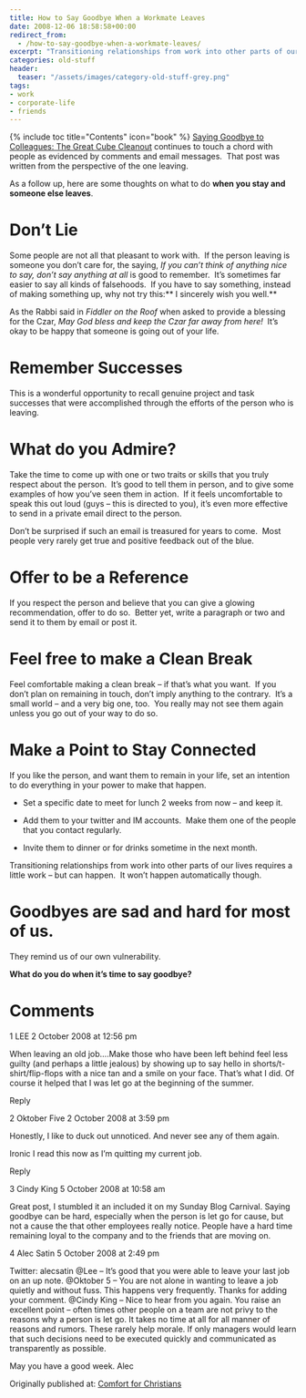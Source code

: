 ```yaml
---
title: How to Say Goodbye When a Workmate Leaves
date: 2008-12-06 18:58:58+00:00
redirect_from: 
  - /how-to-say-goodbye-when-a-workmate-leaves/
excerpt: "Transitioning relationships from work into other parts of our lives requires a little work – but can happen.  It won’t happen automatically."
categories: old-stuff
header:
  teaser: "/assets/images/category-old-stuff-grey.png"
tags:
- work
- corporate-life
- friends
---
```

{% include toc title="Contents" icon="book" %}
[Saying Goodbye to Colleagues: The Great Cube Cleanout](/old-stuff/goodbye-colleagues-cube-cleanout/) continues to touch a chord with people as evidenced by comments and email messages.  That post was written from the perspective of the one leaving.

As a follow up, here are some thoughts on what to do **when you stay and someone else leaves**.

# Don’t Lie

Some people are not all that pleasant to work with.  If the person leaving is someone you don’t care for, the saying, _If you can’t think of anything nice to say, don’t say anything at all_ is good to remember.  It’s sometimes far easier to say all kinds of falsehoods.  If you have to say something, instead of making something up, why not try this:** I sincerely wish you well.**

As the Rabbi said in _Fiddler on the Roof_ when asked to provide a blessing for the Czar, _May God bless and keep the Czar far away from here!_  It’s okay to be happy that someone is going out of your life.

# Remember Successes



This is a wonderful opportunity to recall genuine project and task successes that were accomplished through the efforts of the person who is leaving.



# What do you Admire?



Take the time to come up with one or two traits or skills that you truly respect about the person.  It’s good to tell them in person, and to give some examples of how you’ve seen them in action.  If it feels uncomfortable to speak this out loud (guys – this is directed to you), it’s even more effective to send in a private email direct to the person.

Don’t be surprised if such an email is treasured for years to come.  Most people very rarely get true and positive feedback out of the blue.



# Offer to be a Reference



If you respect the person and believe that you can give a glowing recommendation, offer to do so.  Better yet, write a paragraph or two and send it to them by email or post it.



# Feel free to make a Clean Break



Feel comfortable making a clean break – if that’s what you want.  If you don’t plan on remaining in touch, don’t imply anything to the contrary.  It’s a small world – and a very big one, too.  You really may not see them again unless you go out of your way to do so.



# Make a Point to Stay Connected



If you like the person, and want them to remain in your life, set an intention to do everything in your power to make that happen.




    
  * Set a specific date to meet for lunch 2 weeks from now – and keep it.

    
  * Add them to your twitter and IM accounts.  Make them one of the people that you contact regularly.

    
  * Invite them to dinner or for drinks sometime in the next month.



Transitioning relationships from work into other parts of our lives requires a little work – but can happen.  It won’t happen automatically though.



# Goodbyes are sad and hard for most of us.



They remind us of our own vulnerability.

**What do you do when it’s time to say goodbye?**

# Comments

 1 LEE 2 October 2008 at 12:56 pm
    
When leaving an old job….Make those who have been left behind feel less guilty (and perhaps a little jealous) by showing up to say hello in shorts/t-shirt/flip-flops with a nice tan and a smile on your face.
That’s what I did. Of course it helped that I was let go at the
beginning of the summer.


Reply

2 Oktober Five 2 October 2008 at 3:59 pm
    




Honestly, I like to duck out unnoticed. And never see any of them again.

Ironic I read this now as I’m quitting my current job.


Reply

3 Cindy King 5 October 2008 at 10:58 am
    




Great post, I stumbled it an included it on my Sunday Blog Carnival. Saying goodbye can be hard, especially when the person is let go for cause, but not a cause the that other employees really notice. People have a hard time remaining loyal to the company and to the friends that are moving on.

 4 Alec Satin 5 October 2008 at 2:49 pm
    
Twitter: alecsatin
@Lee – It’s good that you were able to leave your last job on an up note.
@Oktober 5 – You are not alone in wanting to leave a job quietly and without fuss. This happens very frequently. Thanks for adding your comment.
@Cindy King – Nice to hear from you again. You raise an excellent point – often times other people on a team are not privy to the reasons why a person is let go. It takes no time at all for all manner of reasons and rumors. These rarely help morale. If only managers would learn that such decisions need to be executed quickly and communicated as transparently as possible.

May you have a good week.
Alec

<div>Originally published at: <a href='http://www.alecsatin.com/'>Comfort for Christians</a></div>
